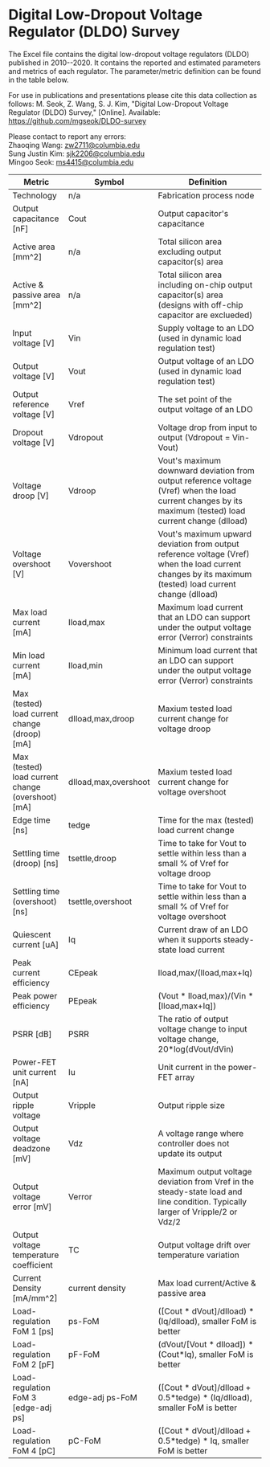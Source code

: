 # Digital Low-Dropout Voltage Regulator (DLDO) Survey 

The Excel file contains the digital low-dropout voltage regulators (DLDO) published in 2010--2020. It contains the reported and estimated parameters and metrics of each regulator. The parameter/metric definition can be found in the table below.

For use in publications and presentations please cite this data collection as follows:
M. Seok, Z. Wang, S. J. Kim, "Digital Low-Dropout Voltage Regulator (DLDO) Survey," [Online]. Available: https://github.com/mgseok/DLDO-survey

Please contact to report any errors:  
Zhaoqing Wang: zw2711@columbia.edu  
Sung Justin Kim: sjk2206@columbia.edu  
Mingoo Seok: ms4415@columbia.edu  

| Metric | Symbol | Definition |
|--------|--------|------------|
| Technology | n/a | Fabrication process node|
| Output capacitance [nF] | Cout | Output capacitor's capacitance |
| Active area [mm^2] | n/a | Total silicon area excluding output capacitor(s) area |
| Active & passive area [mm^2]	| n/a | Total silicon area including on-chip output capacitor(s) area (designs with off-chip capacitor are exclueded) |
| Input voltage [V] | Vin	| Supply voltage to an LDO (used in dynamic load regulation test) |
| Output voltage [V] | Vout | Output voltage of an LDO (used in dynamic load regulation test) |
| Output reference voltage [V] | Vref | The set point of the output voltage of an LDO |
| Dropout voltage [V] | Vdropout | Voltage drop from input to output (Vdropout = Vin-Vout) |
| Voltage droop [V] | Vdroop | Vout's maximum downward deviation from output reference voltage (Vref) when the load current changes by its maximum (tested) load current change (dIload) |
| Voltage overshoot [V] | Vovershoot | Vout's maximum upward deviation from output reference voltage (Vref) when the load current changes by its maximum (tested) load current change (dIload) |
| Max load current [mA]	| Iload,max	| Maximum load current that an LDO can support under the output voltage error (Verror) constraints |
| Min load current [mA] | Iload,min | Minimum load current that an LDO can support under the output voltage error (Verror) constraints |
| Max (tested) load current change (droop) [mA] | dIload,max,droop | Maxium tested load current change for voltage droop |
|	Max (tested) load current change (overshoot) [mA]	|	dIload,max,overshoot	|	Maxium tested load current change for voltage overshoot	|
|	Edge time [ns]	|	tedge	|	Time for the max (tested) load current change 	|
|	Settling time (droop) [ns]	|	tsettle,droop	|	Time to take for Vout to settle within less than a small % of Vref for voltage droop	|
|	Settling time (overshoot) [ns]	|	tsettle,overshoot	|	Time to take for Vout to settle within less than a small % of Vref for voltage overshoot	|
|	Quiescent current [uA]	|	Iq	|	Current draw of an LDO when it supports steady-state load current	|
|	Peak current efficiency 	|	CEpeak	|	Iload,max/(Iload,max+Iq)	|
|	Peak power efficiency	|	PEpeak	|	(Vout * Iload,max)/(Vin * [Iload,max+Iq])	|
|	PSRR [dB]	|	PSRR	|	The ratio of output voltage change to input voltage change, 20*log(dVout/dVin)	|
|	Power-FET unit current [nA]	|	Iu	|	Unit current in the power-FET array	|
|	Output ripple voltage	|	Vripple	|	Output ripple size	|
|	Output voltage deadzone [mV]	|	Vdz	|	A voltage range where controller does not update its output	|
|	Output voltage error [mV]	|	Verror	|	Maximum output voltage deviation from Vref in the steady-state load and line condition. Typically larger of Vripple/2 or Vdz/2	|
|	Output voltage temperature coefficient	|	TC	|	Output voltage drift over temperature variation	|
|	Current Density [mA/mm^2]	|	current density	|	Max load current/Active & passive area	|
|	Load-regulation FoM 1 [ps]	|	ps-FoM	|	([Cout * dVout]/dIload) * (Iq/dIload), smaller FoM is better	|
|	Load-regulation FoM 2 [pF]	|	pF-FoM	|	(dVout/[Vout * dIload]) * (Cout*Iq), smaller FoM is better	|
|	Load-regulation FoM 3 [edge-adj ps]	|	edge-adj ps-FoM	|	([Cout * dVout]/dIload + 0.5*tedge) * (Iq/dIload), smaller FoM is better	|
|	Load-regulation FoM 4 [pC]	|	pC-FoM	|	([Cout * dVout]/dIload + 0.5*tedge) * Iq, smaller FoM is better	|




